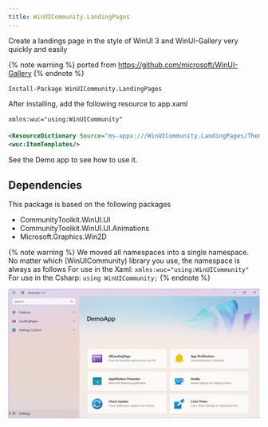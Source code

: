 ```yaml
---
title: WinUICommunity.LandingPages
---
```


Create a landings page in the style of WinUI 3 and WinUI-Gallery very quickly and easily

{% note warning %}
ported from https://github.com/microsoft/WinUI-Gallery
{% endnote %}

```
Install-Package WinUICommunity.LandingPages
```
After installing, add the following resource to app.xaml

```xml
xmlns:wuc="using:WinUICommunity"

<ResourceDictionary Source="ms-appx:///WinUICommunity.LandingPages/Themes/Generic.xaml" />
<wuc:ItemTemplates/>
```
See the Demo app to see how to use it.

## Dependencies

This package is based on the following packages

- CommunityToolkit.WinUI.UI
- CommunityToolkit.WinUI.UI.Animations
- Microsoft.Graphics.Win2D

{% note warning %}
We moved all namespaces into a single namespace. No matter which (WinUICommunity) library you use, the namespace is always as follows
For use in the Xaml:
`xmlns:wuc="using:WinUICommunity"`
For use in the Csharp:
`using WinUICommunity;`
{% endnote %}

![LandingsPage](https://raw.githubusercontent.com/ghost1372/Resources/main/LandingsPage/0.png)